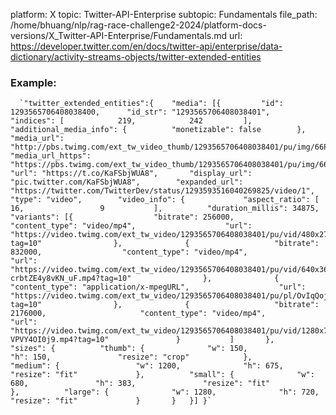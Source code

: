 platform: X
topic: Twitter-API-Enterprise
subtopic: Fundamentals
file_path: /home/bhuang/nlp/rag-race-challenge2-2024/platform-docs-versions/X_Twitter-API-Enterprise/Fundamentals.md
url: https://developer.twitter.com/en/docs/twitter-api/enterprise/data-dictionary/activity-streams-objects/twitter-extended-entities


### Example:

      `"twitter_extended_entities":{ 	"media": [{ 		"id": 1293565706408038400, 		"id_str": "1293565706408038401", 		"indices": [ 			219, 			242 		], 		"additional_media_info": { 			"monetizable": false 		}, 		"media_url": "http://pbs.twimg.com/ext_tw_video_thumb/1293565706408038401/pu/img/66P2dvbU4a02jYbV.jpg", 		"media_url_https": "https://pbs.twimg.com/ext_tw_video_thumb/1293565706408038401/pu/img/66P2dvbU4a02jYbV.jpg", 		"url": "https://t.co/KaFSbjWUA8", 		"display_url": "pic.twitter.com/KaFSbjWUA8", 		"expanded_url": "https://twitter.com/TwitterDev/status/1293593516040269825/video/1", 		"type": "video", 		"video_info": { 			"aspect_ratio": [ 				16, 				9 			], 			"duration_millis": 34875, 			"variants": [{ 					"bitrate": 256000, 					"content_type": "video/mp4", 					"url": "https://video.twimg.com/ext_tw_video/1293565706408038401/pu/vid/480x270/Fg9lnGGsITO0uq2K.mp4?tag=10" 				}, 				{ 					"bitrate": 832000, 					"content_type": "video/mp4", 					"url": "https://video.twimg.com/ext_tw_video/1293565706408038401/pu/vid/640x360/-crbtZE4y8vKN_uF.mp4?tag=10" 				}, 				{ 					"content_type": "application/x-mpegURL", 					"url": "https://video.twimg.com/ext_tw_video/1293565706408038401/pu/pl/OvIqQojosF6sMIHR.m3u8?tag=10" 				}, 				{ 					"bitrate": 2176000, 					"content_type": "video/mp4", 					"url": "https://video.twimg.com/ext_tw_video/1293565706408038401/pu/vid/1280x720/xkxyb-VPVY4OI0j9.mp4?tag=10" 				} 			] 		}, 		"sizes": { 			"thumb": { 				"w": 150, 				"h": 150, 				"resize": "crop" 			}, 			"medium": { 				"w": 1200, 				"h": 675, 				"resize": "fit" 			}, 			"small": { 				"w": 680, 				"h": 383, 				"resize": "fit" 			}, 			"large": { 				"w": 1280, 				"h": 720, 				"resize": "fit" 			} 		} 	}] }`